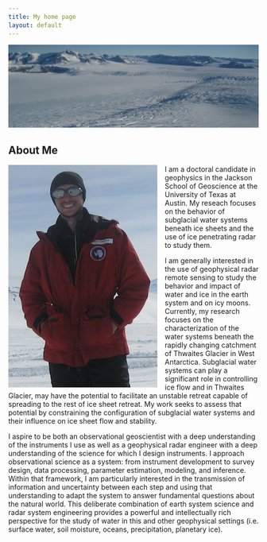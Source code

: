 ```yaml
---
title: My home page
layout: default
---
```


![Alt text](/images/ice.jpg)

## About Me

<div style="float: left;margin:0px 15px 0px 0px;"><img src="/images/picture.jpg" /> </div>

I am a doctoral candidate in geophysics in the Jackson School of Geoscience at the University of Texas at Austin.  My reseach focuses on the behavior of subglacial water systems beneath ice sheets and the use of ice penetrating radar to study them.  

I am generally interested in the use of geophysical radar remote sensing to study the behavior and impact of water and ice in the earth system and on icy moons. Currently, my research focuses on the characterization of the water systems beneath the rapidly changing catchment of Thwaites Glacier in West Antarctica. Subglacial water systems can play a significant role in controlling ice flow and in Thwaites Glacier, may have the potential to facilitate an unstable retreat capable of spreading to the rest of ice sheet retreat.  My work seeks to assess that potential by constraining the configuration of subglacial water systems and their influence on ice sheet flow and stability.

I aspire to be both an observational geoscientist with a deep understanding of the instruments I use as well as a geophysical radar engineer with a deep understanding of the science for which I design instruments.  I approach observational science as a system: from instrument development to survey design, data processing, parameter estimation, modeling, and inference. Within that framework, I am particularly interested in the transmission of information and uncertainty between each step and using that understanding to adapt the system to answer fundamental questions about the natural world. This deliberate combination of earth system science and radar system engineering provides a powerful and intellectually rich perspective for the study of water in this and other geophysical settings (i.e. surface water, soil moisture, oceans, precipitation, planetary ice).

